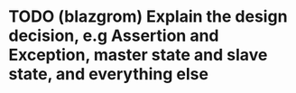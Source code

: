 # TODO (blazgrom) Explain the design decision, e.g Assertion and Exception, master state and slave state, and everything else  